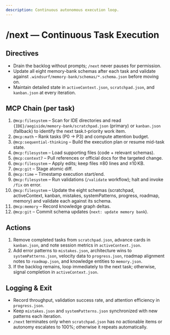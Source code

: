```yaml
---
description: Continuous autonomous execution loop.
---
```


# /next — Continuous Task Execution

## Directives
- Drain the backlog without prompts; `/next` never pauses for permission.
- Update all eight memory-bank schemas after each task and validate against `.windsurf/memory-bank/schemas/*.schema.json` before moving on.
- Maintain detailed state in `activeContext.json`, `scratchpad.json`, and `kanban.json` at every iteration.

## MCP Chain (per task)
1. `@mcp:filesystem` – Scan for IDE directories and read `{IDE}/aegiside/memory-bank/scratchpad.json` (primary) or `kanban.json` (fallback) to identify the next task.t-priority work item.
2. `@mcp:math` – Rank tasks (P0 → P3) and compute attention budget.
3. `@mcp:sequential-thinking` – Build the execution plan or resume mid-task state.
4. `@mcp:filesystem` – Load supporting files (code + relevant schemas).
5. `@mcp:context7` – Pull references or official docs for the targeted change.
6. `@mcp:filesystem` – Apply edits; keep files ≤80 lines and ≤10 KB.
7. `@mcp:git` – Stage atomic diff.
8. `@mcp:time` – Timestamp execution start/end.
9. `@mcp:filesystem` – Run validations (`/validate` workflow); halt and invoke `/fix` on error.
10. `@mcp:filesystem` – Update the eight schemas (scratchpad, activeContext, kanban, mistakes, systemPatterns, progress, roadmap, memory) and validate each against its schema.
11. `@mcp:memory` – Record knowledge graph deltas.
12. `@mcp:git` – Commit schema updates (`next: update memory bank`).

## Actions
1. Remove completed tasks from `scratchpad.json`, advance cards in `kanban.json`, and note session metrics in `activeContext.json`.
2. Add error patterns to `mistakes.json`, architecture wins to `systemPatterns.json`, velocity data to `progress.json`, roadmap alignment notes to `roadmap.json`, and knowledge entities to `memory.json`.
3. If the backlog remains, loop immediately to the next task; otherwise, signal completion in `activeContext.json`.

## Logging & Exit
- Record throughput, validation success rate, and attention efficiency in `progress.json`.
- Keep `mistakes.json` and `systemPatterns.json` synchronized with new patterns each iteration.
- `/next` terminates only when `scratchpad.json` has no actionable items or autonomy escalates to 100%; otherwise it repeats automatically.
